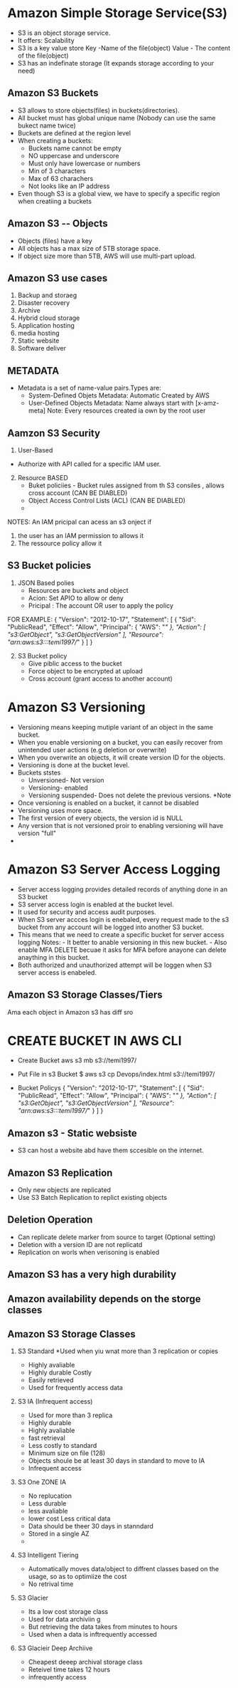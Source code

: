 # Amazon Simple Storage Service(S3)
* S3 is an object storage service.
* It offers: Scalability
* S3 is a key value store
Key -Name of the file(object)
Value - The content of the file(object)
* S3 has an indefinate storage (It expands storage according to your need)

## Amazon S3 Buckets 
* S3 allows to store objects(files) in buckets(directories).
* All bucket must has global unique name (Nobody can use the same bukect name twice)
* Buckets are defined at the region level
* When creating a buckets:
    * Buckets name cannot be empty
    * NO uppercase and underscore
    * Must only have lowercase or numbers
    * Min of 3 characters
    * Max of 63 charachers
    * Not looks like an IP address  
* Even though S3 is a global view, we have to specify a specific region when creatiing a buckets 

## Amazon S3 -- Objects 
* Objects (files) have a key 
* All objects has a max size of 5TB storage space.
* If object size more than 5TB, AWS will use multi-part upload.

## Amazon S3 use cases 
1. Backup and storaeg 
2. Disaster recovery 
3. Archive 
4. Hybrid cloud storage 
5. Application hosting 
6. media hosting 
7. Static website 
8. Software deliver 


## METADATA
* Metadata is a set of name-value pairs.Types are: 
    * System-Defined Objets Metadata: Automatic Created by AWS 
    * User-Defined Objects Metadata: Name always start with [x-amz-meta]
Note: Every resources created ia own by the root user 

## Aamzon S3 Security 
1. User-Based 
  * Authorize with API called for a specific IAM user.
2. Resource BASED 
   *  Buket policiies - Bucket rules assigned from th S3 consiles , allows cross account (CAN BE DIABLED)
   *  Object Access Control Lists (ACL)  (CAN BE DIABLED) 
   *  
NOTES: An IAM pricipal can acess an s3 onject if
1. the user has an IAM permission to allows it 
2. The ressource policy allow it 

## S3 Bucket policies
1. JSON Based polies 
   * Resources are buckets and object 
   * Acion: Set APIO to allow or deny 
   * Pricipal : The account OR  user to apply the policy

FOR EXAMPLE: 
{
    "Version": "2012-10-17",
    "Statement": [
        {
            "Sid": "PublicRead",
            "Effect": "Allow",
            "Principal": {
                "AWS": "*"
            },
            "Action": [
                "s3:GetObject",
                "s3:GetObjectVersion"
            ],
            "Resource": "arn:aws:s3:::temi1997/*"
        }
    ]
}


2. S3 Bucket policy 
   * Give piblic access to the bucket 
   * Force object to be encrypted at upload 
   * Cross account (grant access to another account)
# Amazon S3 Versioning 
* Versioning means keeping mutiple variant of an object in the same bucket. 
* When you enable versioning on a bucket, you can easily recover from unintended user actions (e.g deletion or overwrite)
* When you overwrite an objects, it will create version ID for the objects.
* Versioning is done at the bucket level.
* Buckets ststes
    * Unversioned- Not version 
    * Versioning- enabled
    * Versioning suspended- Does not delete the previous versions. 
*Note 
* Once versioning is enabled on a bucket, it cannot be disabled
* Versioning uses more space. 
* The first version of every objects, the version id is NULL
* Any version that is not versioned proir to enabling versioning  will have version "full" 
*  

# Amazon S3 Server Access Logging
* Server access logging provides detailed records of anything done in an S3 bucket
* S3 server access login is enabled at the bucket level.
* It used for security and access audit purposes.
* When S3 server accces login is enebaled,  every request made to the s3 bucket from any account will be logged into another S3 bucket. 
* This means that we need to create a specific bucket for server access logging 
    Notes: - It better to anable versioning in this new bucket.
           - Also enable MFA DELETE becuae it asks for MFA before anayone can delete anaything in this bucket. 
* Both authorized and unauthorized attempt will be loggen when S3 server access is enabeled.

## Amazon S3 Storage Classes/Tiers
Ama
each object in Amazon s3 has diff sro
 # 

# CREATE BUCKET IN AWS CLI 
* Create Bucket
 aws s3 mb s3://temi1997/

* Put File in s3 Bucket
$ aws s3 cp Devops/index.html s3://temi1997/

* Bucket Policys
{
    "Version": "2012-10-17",
    "Statement": [
        {
            "Sid": "PublicRead",
            "Effect": "Allow",
            "Principal": {
                "AWS": "*"
            },
            "Action": [
                "s3:GetObject",
                "s3:GetObjectVersion"
            ],
            "Resource": "arn:aws:s3:::temi1997/*"
        }
    ]
}

## Amazon s3  - Static websiste
* S3 can host a website abd have them sccesible on the internet. 

## Amazon S3 Replication 
* Only new objects are replicated 
* Use S3 Batch Replication to replict existing objects

## Deletion Operation
* Can replicate delete marker from source to target (Optional setting)
* Deletion with a version ID are not replicatd 
* Replication on worls when verisoning is enabled 

## Amazon S3 has a very high durability 
## Amazon availability depends on the storge classes 

## Amazon S3 Storage Classes 
1. S3 Standard 
   *Used when yiu wnat more than 3 replication or copies
   * Highly avaliable 
   * Highly durable Costly 
   * Easily retrieved 
   * Used for frequently access data 

2. S3 IA (Infrequent access) 
   * Used for more than 3  replica
   * Highly durable 
   * Highly avaliable 
   * fast retrieval 
   * Less costly to standard 
   * Minimum size on file (128) 
   * Objects shoule be at least 30 days in standard   to move to IA 
   * Infrequent access
   
3. S3 One ZONE IA 
   * No replucation 
   * Less durable 
   * less avaliable 
   * lower cost Less critical data 
   * Data should be theer 30 days in stanndard 
   * Stored in a single AZ 
   * 
  
4. S3 Intelligent Tiering 
   * Automatically moves data/object to diffrent classes based on the usage,  so as to optimiize the cost 
   * No retrival time 
  
5. S3 Glacier
   * Its a low cost storage class
   * Used for data archiviin g
   * But retrieving the data takes from minutes to hours 
   * Used when a data is inftrequently accessed
  
6. S3 Glacieir Deep Archiive 
   * Cheapest deeep archival storage class
   * Reteivel time takes 12 hours 
   * infrequently access 